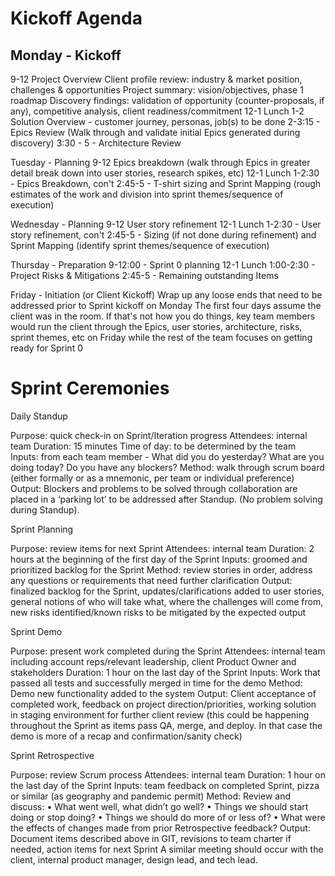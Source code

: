 # Kickoff Agenda
## Monday - Kickoff
9-12 Project Overview
  Client profile review: industry & market position, challenges & opportunities
  Project summary: vision/objectives, phase 1 roadmap
  Discovery findings: validation of opportunity (counter-proposals, if any), competitive analysis, client readiness/commitment
12-1 Lunch
1-2 Solution Overview - customer journey, personas, job(s) to be done
2-3:15 - Epics Review (Walk through and validate initial Epics generated during discovery) 
3:30 - 5  - Architecture Review

Tuesday - Planning
9-12 Epics breakdown (walk through Epics in greater detail break down into user stories, research spikes, etc)
12-1 Lunch
1-2:30 - Epics Breakdown, con't
2:45-5 - T-shirt sizing and Sprint Mapping (rough estimates of the work and division into sprint themes/sequence of execution)

Wednesday - Planning
9-12 User story refinement
12-1 Lunch
1-2:30 - User story refinement, con't
2:45-5 - Sizing (if not done during refinement) and Sprint Mapping (identify sprint themes/sequence of execution)

Thursday - Preparation 
9-12:00 - Sprint 0 planning
12-1 Lunch
1:00-2:30 - Project Risks & Mitigations
2:45-5 - Remaining outstanding Items

Friday  - Initiation (or Client Kickoff)
Wrap up any loose ends that need to be addressed prior to Sprint kickoff on Monday
The first four days assume the client was in the room.  If that's not how you do things, key team members would run the client through the Epics, user stories, architecture, risks, sprint themes, etc on Friday while the rest of the team focuses on getting ready for Sprint 0


# Sprint Ceremonies

Daily Standup

Purpose: quick check-in on Sprint/Iteration progress
Attendees: internal team
Duration: 15 minutes
Time of day: to be determined by the team
Inputs: from each team member - What did you do yesterday?  What are you doing today? Do you have any blockers?
Method: walk through scrum board (either formally or as a mnemonic, per team or individual preference)
Output: Blockers and problems to be solved through collaboration are placed in a ‘parking lot’ to be addressed after Standup.  (No problem solving during Standup).


Sprint Planning

Purpose: review items for next Sprint
Attendees: internal team
Duration: 2 hours at the beginning of the first day of the Sprint
Inputs: groomed and prioritized backlog for the Sprint
Method: review stories in order, address any questions or requirements that need further clarification
Output: finalized backlog for the Sprint, updates/clarifications added to user stories, general notions of who will take what, where the challenges will come from, new risks identified/known risks to be mitigated by the expected output


Sprint Demo

Purpose: present work completed during the Sprint
Attendees: internal team including account reps/relevant leadership, client Product Owner and stakeholders
Duration: 1 hour on the last day of the Sprint
Inputs: Work that passed all tests and successfully merged in time for the demo
Method: Demo new functionality added to the system
Output: Client acceptance of completed work, feedback on project direction/priorities, working solution in staging environment for further client review (this could be happening throughout the Sprint as items pass QA, merge, and deploy.  In that case the demo is more of a recap and confirmation/sanity check)


Sprint Retrospective

Purpose: review Scrum process
Attendees: internal team
Duration: 1 hour on the last day of the Sprint
Inputs: team feedback on completed Sprint, pizza or similar (as geography and pandemic permit)
Method: Review and discuss:
  •	What went well, what didn’t go well?
  •	Things we should start doing or stop doing?
  •	Things we should do more of or less of?
  •	What were the effects of changes made from prior Retrospective feedback?
Output: Document items described above in GIT, revisions to team charter if needed, action items for next Sprint
A similar meeting should occur with the client, internal product manager, design lead, and tech lead.
